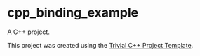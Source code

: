 # cpp_binding_example

A C++ project.

This project was created using the [Trivial C++ Project Template](https://github.com/hoelzl/trivial_cpp_project).